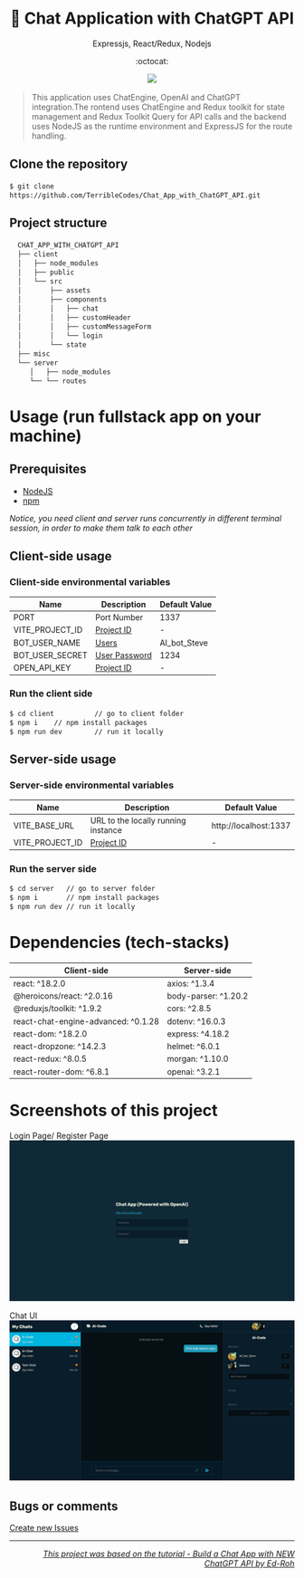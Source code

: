 <h1 align="center">
 💬 Chat Application with ChatGPT API
</h1>
<p align="center">
Expressjs, React/Redux, Nodejs
</p>
<p align="center">
:octocat:
</p>

<p align="center">
   <a href="https://github.com/TerribleCodes/Chat_App_with_ChatGPT_API/blob/master/LICENSE.md">
      <img src="https://img.shields.io/badge/License-MIT-green.svg" />
   </a>
</p>

> This application uses ChatEngine, OpenAI and ChatGPT integration.The rontend uses ChatEngine and Redux toolkit for state management and Redux Toolkit Query for API calls and the backend uses NodeJS as the runtime environment and ExpressJS for the route handling.

## Clone the repository

```terminal
$ git clone https://github.com/TerribleCodes/Chat_App_with_ChatGPT_API.git
```

## Project structure

      CHAT_APP_WITH_CHATGPT_API
      ├── client
      │   ├── node_modules
      │   ├── public
      │   └── src
      │       ├── assets
      │       ├── components
      │       │   ├── chat
      │       │   ├── customHeader
      │       │   ├── customMessageForm
      │       │   └── login
      │       └── state
      ├── misc
      └── server
         │   ├── node_modules
         └── └── routes

# Usage (run fullstack app on your machine)

## Prerequisites

- [NodeJS](https://nodejs.org/en/download/)
- [npm](https://nodejs.org/en/download/package-manager/)

_Notice, you need client and server runs concurrently in different terminal session, in order to make them talk to each other_

## Client-side usage

### Client-side environmental variables

| Name            | Description                                                       | Default Value |
| --------------- | ----------------------------------------------------------------- | ------------- |
| PORT            | Port Number                                                       | 1337          |
| VITE_PROJECT_ID | [Project ID](https://chatengine.io/docs/react/v1/getting_started) | -             |
| BOT_USER_NAME   | [Users](https://rest.chatengine.io/#intro)                        | AI_bot_Steve  |
| BOT_USER_SECRET | [User Password](https://rest.chatengine.io/#intro)                | 1234          |
| OPEN_API_KEY    | [Project ID](https://chatengine.io/docs/react/v1/getting_started) | -             |

### Run the client side

```terminal
$ cd client          // go to client folder
$ npm i    // npm install packages
$ npm run dev        // run it locally
```

## Server-side usage

### Server-side environmental variables

| Name            | Description                                                       | Default Value         |
| --------------- | ----------------------------------------------------------------- | --------------------- |
| VITE_BASE_URL   | URL to the locally running instance                               | http://localhost:1337 |
| VITE_PROJECT_ID | [Project ID](https://chatengine.io/docs/react/v1/getting_started) | -                     |

### Run the server side

```terminal
$ cd server   // go to server folder
$ npm i       // npm install packages
$ npm run dev // run it locally
```

# Dependencies (tech-stacks)

| Client-side                         | Server-side          |
| ----------------------------------- | -------------------- |
| react: ^18.2.0                      | axios: ^1.3.4        |
| @heroicons/react: ^2.0.16           | body-parser: ^1.20.2 |
| @reduxjs/toolkit: ^1.9.2            | cors: ^2.8.5         |
| react-chat-engine-advanced: ^0.1.28 | dotenv: ^16.0.3      |
| react-dom: ^18.2.0                  | express: ^4.18.2     |
| react-dropzone: ^14.2.3             | helmet: ^6.0.1       |
| react-redux: ^8.0.5                 | morgan: ^1.10.0      |
| react-router-dom: ^6.8.1            | openai: ^3.2.1       |

# Screenshots of this project

Login Page/ Register Page
![User can sign in or sign up](misc/login.png)

Chat UI
![Chat User Interface](misc/chat.png)

## Bugs or comments

[Create new Issues](https://github.com/TerribleCodes/Chat_App_with_ChatGPT_API/issues)

---

<p align="right">
   <a href="https://www.youtube.com/watch?v=ffEDkqfIzxM">
     <i>This project was based on the tutorial - Build a Chat App with NEW ChatGPT API by Ed-Roh</i>
   </a>
</p>
